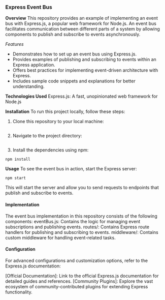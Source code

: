 ### Express Event Bus

**Overview**
This repository provides an example of implementing an event bus with Express.js, a popular web framework for Node.js. An event bus facilitates communication between different parts of a system by allowing components to publish and subscribe to events asynchronously.

_Features_
- Demonstrates how to set up an event bus using Express.js.
- Provides examples of publishing and subscribing to events within an Express application.
- Offers best practices for implementing event-driven architecture with Express.
- Includes sample code snippets and explanations for better understanding.
  
**Technologies Used**
Express.js: A fast, unopinionated web framework for Node.js

**Installation**
To run this project locally, follow these steps:

1. Clone this repository to your local machine:
```

```
2. Navigate to the project directory:
```

```
3. Install the dependencies using npm:
```
npm install
```

**Usage**
To see the event bus in action, start the Express server:
```
npm start
```
This will start the server and allow you to send requests to endpoints that publish and subscribe to events.

#### Implementation
The event bus implementation in this repository consists of the following components:
  eventBus.js: Contains the logic for managing event subscriptions and publishing events.
  routes/: Contains Express route handlers for publishing and subscribing to events.
  middleware/: Contains custom middleware for handling event-related tasks.
  
#### Configuration
For advanced configurations and customization options, refer to the Express.js documentation:

[Official Documentation]: Link to the official Express.js documentation for detailed guides and references.
[Community Plugins]: Explore the vast ecosystem of community-contributed plugins for extending Express functionality.

